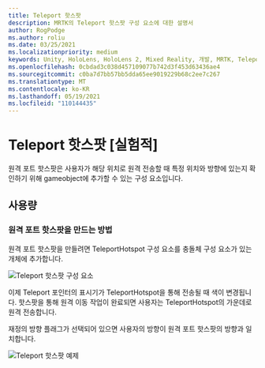 ```yaml
---
title: Teleport 핫스팟
description: MRTK의 Teleport 핫스팟 구성 요소에 대한 설명서
author: RogPodge
ms.author: roliu
ms.date: 03/25/2021
ms.localizationpriority: medium
keywords: Unity, HoloLens, HoloLens 2, Mixed Reality, 개발, MRTK, Teleport 시스템, Teleport 핫스팟
ms.openlocfilehash: 0cbdad3c038d457109077b742d3f453d63436ae4
ms.sourcegitcommit: c0ba7d7bb57bb5dda65ee9019229b68c2ee7c267
ms.translationtype: MT
ms.contentlocale: ko-KR
ms.lasthandoff: 05/19/2021
ms.locfileid: "110144435"
---
```

# <a name="teleport-hotspot-experimental"></a>Teleport 핫스팟 [실험적]

원격 포트 핫스팟은 사용자가 해당 위치로 원격 전송할 때 특정 위치와 방향에 있는지 확인하기 위해 gameobject에 추가할 수 있는 구성 요소입니다.

## <a name="usage"></a>사용량

### <a name="how-to-create-a-teleport-hotspot"></a>원격 포트 핫스팟을 만드는 방법

원격 포트 핫스팟을 만들려면 TeleportHotspot 구성 요소를 충돌체 구성 요소가 있는 개체에 추가합니다. 

![Teleport 핫스팟 구성 요소](../images/teleport/TeleportHotspotComponent.png)

이제 Teleport 포인터의 표시기가 TeleportHotspot을 통해 전송될 때 색이 변경됩니다. 핫스팟을 통해 원격 이동 작업이 완료되면 사용자는 TeleportHotspot의 가운데로 원격 전송합니다.

재정의 방향 플래그가 선택되어 있으면 사용자의 방향이 원격 포트 핫스팟의 방향과 일치합니다.

![Teleport 핫스팟 예제](../images/teleport/TeleportHotspotExample.gif)
